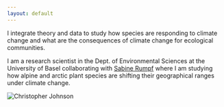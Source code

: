 ```yaml
---
layout: default
---
```


<div class="content-left">
  <p>I integrate theory and data to study how species are responding to climate change and what are the consequences of climate change for ecological communities.</p>
  <p>I am a research scientist in the Dept. of Environmental Sciences at the University of Basel collaborating with <a href="https://www.eco.duw.unibas.ch/en/" target="_blank" rel="noopener">Sabine Rumpf</a> where I am studying how alpine and arctic plant species are shifting their geographical ranges under climate change.</p>
</div>
<div class="content-right">
  <img src="{{ '/images/Chris_homepage.jpg' | relative_url }}" alt="Christopher Johnson" style="max-height: 6in;">
</div>
